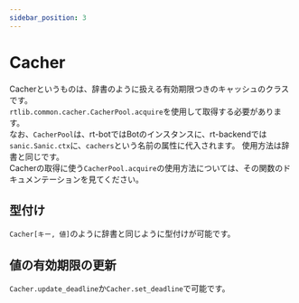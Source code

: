 ```yaml
---
sidebar_position: 3
---
```


# Cacher
Cacherというものは、辞書のように扱える有効期限つきのキャッシュのクラスです。  
`rtlib.common.cacher.CacherPool.acquire`を使用して取得する必要があります。  
なお、`CacherPool`は、rt-botではBotのインスタンスに、rt-backendでは`sanic.Sanic.ctx`に、`cachers`という名前の属性に代入されます。 使用方法は辞書と同じです。  
Cacherの取得に使う`CacherPool.acquire`の使用方法については、その関数のドキュメンテーションを見てください。

## 型付け
`Cacher[キー, 値]`のように辞書と同じように型付けが可能です。

## 値の有効期限の更新
`Cacher.update_deadline`か`Cacher.set_deadline`で可能です。